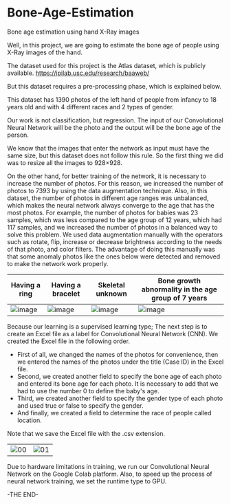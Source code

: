 # Bone-Age-Estimation
Bone age estimation using hand X-Ray images

Well, in this project, we are going to estimate the bone age of people using X-Ray images of the hand.

The dataset used for this project is the Atlas dataset, which is publicly available.
https://ipilab.usc.edu/research/baaweb/

But this dataset requires a pre-processing phase, which is explained below.

This dataset has 1390 photos of the left hand of people from infancy to 18 years old and with 4 different races and 2 types of gender.

Our work is not classification, but regression. The input of our Convolutional Neural Network will be the photo and the output will be the bone age of the person.

We know that the images that enter the network as input must have the same size, but this dataset does not follow this rule. So the first thing we did was to resize all the images to 928×928.

On the other hand, for better training of the network, it is necessary to increase the number of photos. For this reason, we increased the number of photos to 7393 by using the data augmentation technique. Also, in this dataset, the number of photos in different age ranges was unbalanced, which makes the neural network always converge to the age that has the most photos. For example, the number of photos for babies was 23 samples, which was less compared to the age group of 12 years, which had 117 samples, and we increased the number of photos in a balanced way to solve this problem. We used data augmentation manually with the operators such as rotate, flip, increase or decrease brightness according to the needs of that photo, and color filters. The advantage of doing this manually was that some anomaly photos like the ones below were detected and removed to make the network work properly.

| Having a ring | Having a bracelet | Skeletal unknown | Bone growth abnormality in the age group of 7 years |
| --- | --- | --- | --- |
|![image](https://user-images.githubusercontent.com/103449830/233351110-a0c9aba9-c870-40f3-911c-3bd4d7c6bf8a.png)|![image](https://user-images.githubusercontent.com/103449830/233351305-9d66ed34-90ec-4e3c-a548-b63b4674936d.png)|![image](https://user-images.githubusercontent.com/103449830/233351333-8c94cda3-f0db-4e44-a248-af5846896123.png)|![image](https://user-images.githubusercontent.com/103449830/233379866-acdf2760-e112-4240-99be-1c6bfb6d32e9.png)

Because our learning is a supervised learning type; The next step is to create an Excel file as a label for Convolutional Neural Network (CNN).
We created the Excel file in the following order.
- First of all, we changed the names of the photos for convenience, then we entered the names of the photos under the title (Case ID) in the Excel file.
- Second, we created another field to specify the bone age of each photo and entered its bone age for each photo. It is necessary to add that we had to use the number 0 to define the baby's age.
- Third, we created another field to specify the gender type of each photo and used true or false to specify the gender.
- And finally, we created a field to determine the race of people called location.

Note that we save the Excel file with the .csv extension.

|||
| --- | --- |
|![00](https://user-images.githubusercontent.com/103449830/233405982-ff4ec267-e8b6-40f7-b8b1-62f1920b0b6f.jpg)|![01](https://user-images.githubusercontent.com/103449830/233406671-d268e90d-ad09-42f6-bc88-9144759c1339.jpg)

Due to hardware limitations in training, we run our Convolutional Neural Network on the Google Colab platform. Also, to speed up the process of neural network training, we set the runtime type to GPU.

-THE END-
